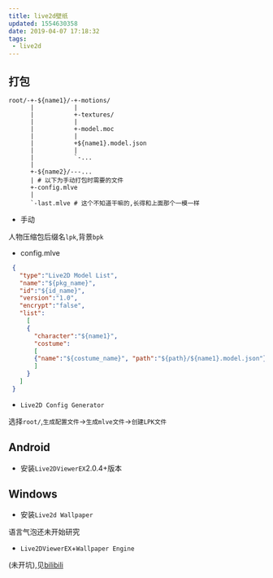 ```yaml
---
title: live2d壁纸
updated: 1554630358
date: 2019-04-07 17:18:32
tags:
 - live2d
---
```


## 打包

```
root/-+-${name1}/-+-motions/
      |           |
      |           +-textures/
      |           |
      |           +-model.moc
      |           |
      |           +${name1}.model.json
      |           |
      |           `-...
      |
      +-${name2}/---...
      | # 以下为手动打包时需要的文件
      +-config.mlve
      |
      `-last.mlve # 这个不知道干嘛的,长得和上面那个一模一样
```

- 手动

人物压缩包后缀名`lpk`,背景`bpk`

 - config.mlve

 ```json
  {
    "type":"Live2D Model List",
    "name":"${pkg_name}",
    "id":"${id_name}",
    "version":"1.0",
    "encrypt":"false",
    "list":
      [
      {
        "character":"${name1}",
        "costume":
        [
        {"name":"${costume_name}", "path":"${path}/${name1}.model.json"}
        ]
      }
    ]
  }
 ```

- `Live2D Config Generator`

选择`root/`,`生成配置文件`$\to$`生成mlve文件`$\to$`创建LPK文件`

## Android

- 安装`Live2DViewerEX`2.0.4+版本

## Windows

- 安装`Live2d Wallpaper`

语言气泡还未开始研究

- `Live2DViewerEX`+`Wallpaper Engine`

(未开坑),见[bilibili](http://www.bilibili.com/video/av7904265?p=2&share_medium=android&share_source=qq&bbid=XY69FCA600698489D9FFA223DD6F27B4C9601&ts=1554626603503)
